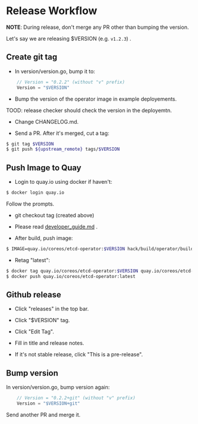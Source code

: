 # Release Workflow

**NOTE**: During release, don't merge any PR other than bumping the version.

Let's say we are releasing $VERSION (e.g. `v1.2.3`) .

## Create git tag

- In version/version.go, bump it to:
```go
	// Version = "0.2.2" (without "v" prefix)
	Version = "$VERSION" 
```

- Bump the version of the operator image in example deployements.

TOOD: release checker should check the version in the deployemtn.

- Change CHANGELOG.md.

- Send a PR. After it's merged, cut a tag:

``` bash
$ git tag $VERSION
$ git push ${upstream_remote} tags/$VERSION
```


## Push Image to Quay

- Login to quay.io using docker if haven't:

```bash
$ docker login quay.io
```

Follow the prompts.

- git checkout tag (created above)

- Please read [developer_guide.md](./developer_guide.md) .

- After build, push image:

```bash
$ IMAGE=quay.io/coreos/etcd-operator:$VERSION hack/build/operator/build
```

- Retag "latest":

```bash
$ docker tag quay.io/coreos/etcd-operator:$VERSION quay.io/coreos/etcd-operator:latest
$ docker push quay.io/coreos/etcd-operator:latest
```

## Github release

- Click "releases" in the top bar.

- Click "$VERSION" tag.

- Click "Edit Tag".

- Fill in title and release notes.

- If it's not stable release, click "This is a pre-release".

## Bump version

In version/version.go, bump version again:

```go
	// Version = "0.2.2+git" (without "v" prefix) 
	Version = "$VERSION+git"
```

Send another PR and merge it.

